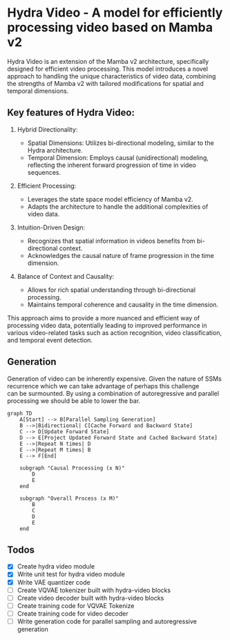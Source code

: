 # Hydra Video - A model for efficiently processing video based on Mamba v2

Hydra Video is an extension of the Mamba v2 architecture, specifically designed for efficient video processing. This model introduces a novel approach to handling the unique characteristics of video data, combining the strengths of Mamba v2 with tailored modifications for spatial and temporal dimensions.

## Key features of Hydra Video:

1. Hybrid Directionality:
   - Spatial Dimensions: Utilizes bi-directional modeling, similar to the Hydra architecture.
   - Temporal Dimension: Employs causal (unidirectional) modeling, reflecting the inherent forward progression of time in video sequences.

2. Efficient Processing:
   - Leverages the state space model efficiency of Mamba v2.
   - Adapts the architecture to handle the additional complexities of video data.

3. Intuition-Driven Design:
   - Recognizes that spatial information in videos benefits from bi-directional context.
   - Acknowledges the causal nature of frame progression in the time dimension.

4. Balance of Context and Causality:
   - Allows for rich spatial understanding through bi-directional processing.
   - Maintains temporal coherence and causality in the time dimension.

This approach aims to provide a more nuanced and efficient way of processing video data, potentially leading to improved performance in various video-related tasks such as action recognition, video classification, and temporal event detection.

## Generation
Generation of video can be inherently expensive.  Given the nature of SSMs recurrence which we can take advantage of perhaps this challenge  
can be surmounted.  By using a combination of autoregressive and parallel processing we should be able to lower the bar.

```mermaid
graph TD
    A[Start] --> B[Parallel Sampling Generation]
    B -->|Bidirectional| C[Cache Forward and Backward State]
    C --> D[Update Forward State]
    D --> E[Project Updated Forward State and Cached Backward State]
    E -->|Repeat N times| D
    E -->|Repeat M times| B
    E --> F[End]

    subgraph "Causal Processing (x N)"
        D
        E
    end

    subgraph "Overall Process (x M)"
        B
        C
        D
        E
    end
```
## Todos
- [x] Create hydra video module
- [x] Write unit test for hydra video module
- [x] Write VAE quantizer code
- [ ] Create VQVAE tokenizer built with hydra-video blocks
- [ ] Create video decoder built with hydra-video blocks
- [ ] Create training code for VQVAE Tokenize
- [ ] Create training code for video decoder 
- [ ] Write generation code for parallel sampling and autoregressive generation
